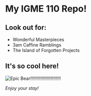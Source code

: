 # My IGME 110 Repo!

## Look out for:

- Wonderful Masterpieces
- 3am Caffine Ramblings
- The Island of Forgotten Projects

## It's so cool here!

![Epic Bear!!!!!!!!!!!!!!!!!!!!!!!!](images.md/black-bear-o658kr5e798affq7.jpg)

*Enjoy your stay!*
